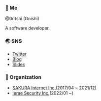 ### 👋 Me

@0n1shi (Onishi)

A software developer.

### 🌏 SNS

- [Twitter](https://twitter.com/0n1shi)
- [Blog](https://0n1shi.hatenablog.jp/)
- [Slides](https://speakerdeck.com/0n1shi)

### 🏢 Organization

- [SAKURA Internet Inc.](https://www.sakura.ad.jp/)(2017/04 ~ 2021/12)
- [Ierae Security Inc.](https://ierae.co.jp/)(2022/01 ~)
